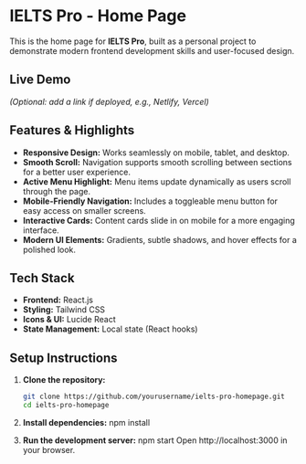 # IELTS Pro - Home Page

This is the home page for **IELTS Pro**, built as a personal project to demonstrate modern frontend development skills and user-focused design.

## Live Demo

_(Optional: add a link if deployed, e.g., Netlify, Vercel)_

## Features & Highlights

- **Responsive Design:** Works seamlessly on mobile, tablet, and desktop.
- **Smooth Scroll:** Navigation supports smooth scrolling between sections for a better user experience.
- **Active Menu Highlight:** Menu items update dynamically as users scroll through the page.
- **Mobile-Friendly Navigation:** Includes a toggleable menu button for easy access on smaller screens.
- **Interactive Cards:** Content cards slide in on mobile for a more engaging interface.
- **Modern UI Elements:** Gradients, subtle shadows, and hover effects for a polished look.

## Tech Stack

- **Frontend:** React.js
- **Styling:** Tailwind CSS
- **Icons & UI:** Lucide React
- **State Management:** Local state (React hooks)

## Setup Instructions

1. **Clone the repository:**

   ```bash
   git clone https://github.com/yourusername/ielts-pro-homepage.git
   cd ielts-pro-homepage

   ```

2. **Install dependencies:**
   npm install

3. **Run the development server:**
   npm start
   Open http://localhost:3000 in your browser.
